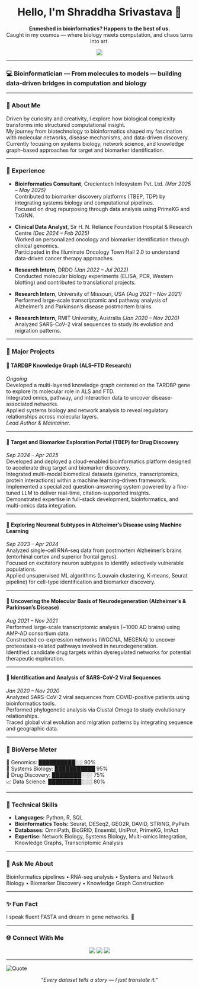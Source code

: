 <!-- GitHub Profile README for Shraddha Srivastava -->
<!-- Place all images (image.png, tardbp_kg.png, scRNA_clusters.png, tbep_network.png) in the same folder -->

<h1 align="center">Hello, I'm <b>Shraddha Srivastava</b> 👋</h1>

<p align="center">
  <b>Enmeshed in bioinformatics? Happens to the best of us.</b><br>
  Caught in my cosmos — where biology meets computation, and chaos turns into art.
</p>

<p align="center">
  <img src="https://readme-typing-svg.herokuapp.com?font=IBM+Plex+Mono&size=22&pause=1200&color=4EA1D3&center=true&vCenter=true&width=850&lines=Integrating+Omics+Data+into+Knowledge+Graphs;Exploring+Networks+of+Life+Through+Computation;Unraveling+Molecular+Patterns+One+Gene+at+a+Time">
</p>

---

### 💻 Bioinformatician — From molecules to models — building data-driven bridges in computation and biology

---

### 🌿 About Me  
Driven by curiosity and creativity, I explore how biological complexity transforms into structured computational insight.  
My journey from biotechnology to bioinformatics shaped my fascination with molecular networks, disease mechanisms, and data-driven discovery.  
Currently focusing on systems biology, network science, and knowledge graph–based approaches for target and biomarker identification.

---

### 💼 Experience
- **Bioinformatics Consultant**, Crecientech Infosystem Pvt. Ltd. *(Mar 2025 – May 2025)*  
  Contributed to biomarker discovery platforms (TBEP, TDP) by integrating systems biology and computational pipelines.  
  Focused on drug repurposing through data analysis using PrimeKG and TxGNN.

- **Clinical Data Analyst**, Sir H. N. Reliance Foundation Hospital & Research Centre *(Dec 2024 – Feb 2025)*  
  Worked on personalized oncology and biomarker identification through clinical genomics.  
  Participated in the Illuminate Oncology Town Hall 2.0 to understand data-driven cancer therapy approaches.

- **Research Intern**, DRDO *(Jan 2022 – Jul 2022)*  
  Conducted molecular biology experiments (ELISA, PCR, Western blotting) and contributed to translational projects.

- **Research Intern**, University of Missouri, USA *(Aug 2021 – Nov 2021)*  
  Performed large-scale transcriptomic and pathway analysis of Alzheimer’s and Parkinson’s disease postmortem brains.

- **Research Intern**, RMIT University, Australia *(Jan 2020 – Nov 2020)*  
  Analyzed SARS-CoV-2 viral sequences to study its evolution and migration patterns.

---

### 🔬 Major Projects

#### 🧩 **TARDBP Knowledge Graph (ALS–FTD Research)**  
*Ongoing*  
Developed a multi-layered knowledge graph centered on the TARDBP gene to explore its molecular role in ALS and FTD.  
Integrated omics, pathway, and interaction data to uncover disease-associated networks.  
Applied systems biology and network analysis to reveal regulatory relationships across molecular layers.  
*Lead Author & Maintainer.*

---

#### 💊 **Target and Biomarker Exploration Portal (TBEP) for Drug Discovery**  
*Sep 2024 – Apr 2025*  
Developed and deployed a cloud-enabled bioinformatics platform designed to accelerate drug target and biomarker discovery.  
Integrated multi-modal biomedical datasets (genetics, transcriptomics, protein interactions) within a machine learning–driven framework.  
Implemented a specialized question-answering system powered by a fine-tuned LLM to deliver real-time, citation-supported insights.  
Demonstrated expertise in full-stack development, bioinformatics, and multi-omics data integration.

---

#### 🧠 **Exploring Neuronal Subtypes in Alzheimer’s Disease using Machine Learning**  
*Sep 2023 – Apr 2024*  
Analyzed single-cell RNA-seq data from postmortem Alzheimer’s brains (entorhinal cortex and superior frontal gyrus).  
Focused on excitatory neuron subtypes to identify selectively vulnerable populations.  
Applied unsupervised ML algorithms (Louvain clustering, K-means, Seurat pipeline) for cell-type identification and biomarker discovery.

---

#### 🧬 **Uncovering the Molecular Basis of Neurodegeneration (Alzheimer’s & Parkinson’s Disease)**  
*Aug 2021 – Nov 2021*  
Performed large-scale transcriptomic analysis (~1000 AD brains) using AMP-AD consortium data.  
Constructed co-expression networks (WGCNA, MEGENA) to uncover proteostasis-related pathways involved in neurodegeneration.  
Identified candidate drug targets within dysregulated networks for potential therapeutic exploration.

---

#### 🧫 **Identification and Analysis of SARS-CoV-2 Viral Sequences**  
*Jan 2020 – Nov 2020*  
Analyzed SARS-CoV-2 viral sequences from COVID-positive patients using bioinformatics tools.  
Performed phylogenetic analysis via Clustal Omega to study evolutionary relationships.  
Traced global viral evolution and migration patterns by integrating sequence and geographic data.

---

### 🧮 BioVerse Meter
🧬 Genomics: ██████████░░ 90%  
🧠 Systems Biology: ███████████ 95%  
💊 Drug Discovery: ████████░░░ 75%  
📈 Data Science: █████████░░░ 80%

---

### 🧠 Technical Skills
- **Languages:** Python, R, SQL  
- **Bioinformatics Tools:** Seurat, DESeq2, GEO2R, DAVID, STRING, PyPath  
- **Databases:** OmniPath, BioGRID, Ensembl, UniProt, PrimeKG, IntAct  
- **Expertise:** Network Biology, Systems Biology, Multi-omics Integration, Knowledge Graphs, Transcriptomic Analysis  

---

### 💬 Ask Me About  
Bioinformatics pipelines • RNA-seq analysis • Systems and Network Biology • Biomarker Discovery • Knowledge Graph Construction  

---

### ✨ Fun Fact   
I speak fluent FASTA and dream in gene networks. 🌌  

---

### 🌐 Connect With Me  
<p align="center">
  <a href="https://github.com/shraddha-sri14"><img src="https://img.shields.io/badge/GitHub-181717?style=for-the-badge&logo=github&logoColor=white"/></a>
  <a href="https://www.kaggle.com/"><img src="https://img.shields.io/badge/Kaggle-20BEFF?style=for-the-badge&logo=kaggle&logoColor=white"/></a>
  <a href="mailto:shraddha.bioinfo@gmail.com"><img src="https://img.shields.io/badge/Email-D14836?style=for-the-badge&logo=gmail&logoColor=white"/></a>
</p>

---

![Quote](https://quotes-github-readme.vercel.app/api?type=horizontal&theme=radical)

<p align="center">
  <i>“Every dataset tells a story — I just translate it.”</i>
</p>
